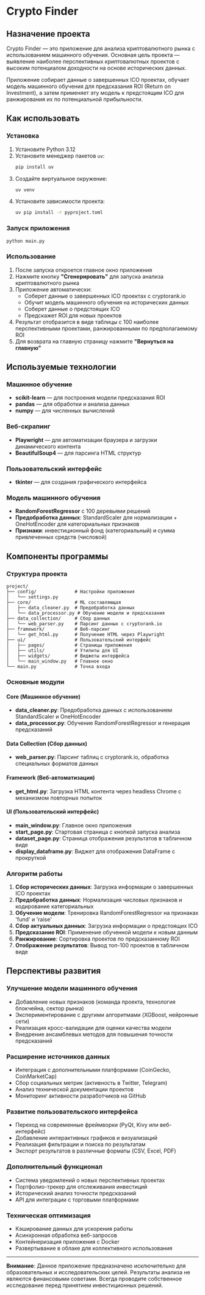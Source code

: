 # Crypto Finder

## Назначение проекта

Crypto Finder — это приложение для анализа криптовалютного рынка с использованием машинного обучения. Основная цель проекта — выявление наиболее перспективных криптовалютных проектов с высоким потенциалом доходности на основе исторических данных.

Приложение собирает данные о завершенных ICO проектах, обучает модель машинного обучения для предсказания ROI (Return on Investment), а затем применяет эту модель к предстоящим ICO для ранжирования их по потенциальной прибыльности.

## Как использовать

### Установка

1. Установите Python 3.12
2. Установите менеджер пакетов ``uv``:
    ```bash
   pip install uv
    ```
3. Создайте виртуальное окружение:
   ```bash
   uv venv
   ```
4. Установите зависимости проекта:
   ```bash
   uv pip install -r pyproject.toml
   ```

### Запуск приложения

```bash
python main.py
 ```

### Использование

1. После запуска откроется главное окно приложения
2. Нажмите кнопку **"Сгенерировать"** для запуска анализа криптовалютного рынка
3. Приложение автоматически:
   - Соберет данные о завершенных ICO проектах с cryptorank.io
   - Обучит модель машинного обучения на исторических данных
   - Соберет данные о предстоящих ICO
   - Предскажет ROI для новых проектов
4. Результат отобразится в виде таблицы с 100 наиболее перспективными проектами, ранжированными по предполагаемому ROI
5. Для возврата на главную страницу нажмите **"Вернуться на главную"**

## Используемые технологии

### Машинное обучение
- **scikit-learn** — для построения модели предсказания ROI
- **pandas** — для обработки и анализа данных
- **numpy** — для численных вычислений

### Веб-скрапинг
- **Playwright** — для автоматизации браузера и загрузки динамического контента
- **BeautifulSoup4** — для парсинга HTML структур

### Пользовательский интерфейс
- **tkinter** — для создания графического интерфейса

### Модель машинного обучения
- **RandomForestRegressor** с 100 деревьями решений
- **Предобработка данных**: StandardScaler для нормализации + OneHotEncoder для категориальных признаков
- **Признаки**: инвестиционный фонд (категориальный) и сумма привлеченных средств (числовой)

## Компоненты программы

### Структура проекта

```
project/
├── config/              # Настройки приложения
│   └── settings.py      
├── core/                # ML составляющая
│   ├── data_cleaner.py  # Предобработка данных
│   └── data_processor.py # Обучение модели и предсказания
├── data_collection/     # Сбор данных
│   └── web_parser.py    # Парсинг данных с cryptorank.io
├── framework/           # Веб-парсинг
│   └── get_html.py      # Получение HTML через Playwright
├── ui/                  # Пользовательский интерфейс
│   ├── pages/           # Страницы приложения
│   ├── utils/           # Утилиты для UI
│   ├── widgets/         # Виджеты интерфейса
│   └── main_window.py   # Главное окно
└── main.py              # Точка входа
```

### Основные модули

#### Core (Машинное обучение)
- **data_cleaner.py**: Предобработка данных с использованием StandardScaler и OneHotEncoder
- **data_processor.py**: Обучение RandomForestRegressor и генерация предсказаний

#### Data Collection (Сбор данных)
- **web_parser.py**: Парсинг таблиц с cryptorank.io, обработка специальных форматов данных

#### Framework (Веб-автоматизация)
- **get_html.py**: Загрузка HTML контента через headless Chrome с механизмом повторных попыток

#### UI (Пользовательский интерфейс)
- **main_window.py**: Главное окно приложения
- **start_page.py**: Стартовая страница с кнопкой запуска анализа
- **dataset_page.py**: Страница отображения результатов в табличном виде
- **display_dataframe.py**: Виджет для отображения DataFrame с прокруткой

### Алгоритм работы

1. **Сбор исторических данных**: Загрузка информации о завершенных ICO проектах
2. **Предобработка данных**: Нормализация числовых признаков и кодирование категориальных
3. **Обучение модели**: Тренировка RandomForestRegressor на признаках 'fund' и 'raise'
4. **Сбор актуальных данных**: Загрузка информации о предстоящих ICO
5. **Предсказание ROI**: Применение обученной модели к новым данным
6. **Ранжирование**: Сортировка проектов по предсказанному ROI
7. **Отображение результатов**: Вывод топ-100 проектов в табличном виде

## Перспективы развития

### Улучшение модели машинного обучения
- Добавление новых признаков (команда проекта, технология блокчейна, сектор рынка)
- Экспериментирование с другими алгоритмами (XGBoost, нейронные сети)
- Реализация кросс-валидации для оценки качества модели
- Внедрение ансамблевых методов для повышения точности предсказаний

### Расширение источников данных
- Интеграция с дополнительными платформами (CoinGecko, CoinMarketCap)
- Сбор социальных метрик (активность в Twitter, Telegram)
- Анализ технической документации проектов
- Мониторинг активности разработчиков на GitHub

### Развитие пользовательского интерфейса
- Переход на современные фреймворки (PyQt, Kivy или веб-интерфейс)
- Добавление интерактивных графиков и визуализаций
- Реализация фильтрации и поиска по результатам
- Экспорт результатов в различные форматы (CSV, Excel, PDF)

### Дополнительный функционал
- Система уведомлений о новых перспективных проектах
- Портфолио-трекер для отслеживания инвестиций
- Исторический анализ точности предсказаний
- API для интеграции с торговыми платформами

### Техническая оптимизация
- Кэширование данных для ускорения работы
- Асинхронная обработка веб-запросов
- Контейнеризация приложения с Docker
- Развертывание в облаке для коллективного использования

---

**Внимание**: Данное приложение предназначено исключительно для образовательных и исследовательских целей. Результаты анализа не являются финансовыми советами. Всегда проводите собственное исследование перед принятием инвестиционных решений.